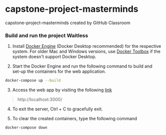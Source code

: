 # capstone-project-masterminds

capstone-project-masterminds created by GitHub Classroom

### Build and run the project Waitless

1. Install [Docker Engine](https://docs.docker.com/engine/install/) (Docker Desktop recommended) for the respective system.
For older Mac and Windows versions, use [Docker Toolbox](https://github.com/docker/toolbox/releases) if the system doesn't support Docker Desktop.


2. Start the Docker Engine and run the following command to build and set-up the containers for the web application.

```bash
docker-compose up --build
```

3. Access the web app by visiting the following [link](http://localhost:3000/)

> http://localhost:3000/


4. To exit the server, Ctrl + C to gracefully exit.

5. To clear the created containers, type the following command

```bash
docker-compose down
```